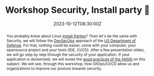 ---
title: Workshop Security, Install party 🎉 

event: Volcamp 2023
event_url: https://www.volcamp.io/

location: Clermont-Ferrand (Hall32)
address:
  street: 32 Rue du Clos Four
  city: Clermont-Ferrand
  region: Auvergne-Rhone-Alpes
  postcode: '63100'
  country: France

summary: DevSecOps, step by step
abstract: "You probably know about Linux [Install Parties](https://fr.wikipedia.org/wiki/Install_party)? Then let's do the same with Security, we will follow the [DevSecOps](https://davidaparicio.gitlab.io/website/files/devsecops_software_lifecycle.jpg) approach of the [US Department of Defense](https://public.cyber.mil/devsecops/). For that, nothing could be easier, come with your computer, your opensource project and your tools (IDE, CI/CD). After a few presentation slides, we will go step by step through the security of your application. If your application is dockerized, we will evoke the [good practices of the ANSSI](https://www.ssi.gouv.fr/guide/recommandations-de-securite-relatives-au-deploiement-de-conteneurs-docker/) on this subject. We will see, through this workshop, how GitOps/CI/CD allow us and organizations to improve our posture towards security."

date: "2023-10-12T08:30:00Z"
date_end: "2023-10-13T18:30:00Z"
all_day: false

publishDate: "2023-08-01T00:00:00Z"

authors: [David Aparicio]
tags: [Workshop, Cybersecurity, DevSecOps, Security, SecurityByDesign]

featured: false

image:
  caption: 'Image credit: [**Volcamp 2023**](https://www.volcamp.io/)'
  focal_point: Right

links:
- icon: file #th-list #list-alt
  icon_pack: fas
  name: Code
  url: https://github.com/davidaparicio/devsecops-workshop/tree/conf/volcamp2023
- icon: binoculars
  icon_pack: fas
  name: Description
  url: https://www.volcamp.io/talks/23d1t4s5
- icon: comments
  icon_pack: fas
  name: Feedback
  url: https://openfeedback.io/JVBw5TL2fcGc8Mf3QNCE/2023-10-12/tQZH2XDdZHAobTGOPBdM
#- icon: file-alt
#  icon_pack: fas
#  name: Post
#  url: https://blog.ovhcloud.com/ovhcloud-at-touraine-tech/
url_code: ""
url_pdf: ""
url_slides: "fr/codelabs/volcamp23"
url_video: ""

slides: ""
projects: []
---